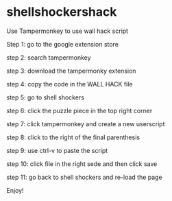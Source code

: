 # shellshockershack
Use Tampermonkey to use wall hack script

Step 1: go to the google extension store

step 2: search tampermonkey

step 3: download the tampermonky extension

step 4: copy the code in the WALL HACK file

step 5: go to shell shockers

step 6: click the puzzle piece in the top right corner

step 7: click tampermonkey and create a new userscript

step 8: click to the right of the final parenthesis

step 9: use ctrl-v to paste the script

step 10: click file in the right sede and then click save

step 11: go back to shell shockers and re-load the page

Enjoy!
